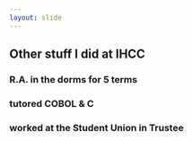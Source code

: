 ```yaml
---
layout: slide
---
```


## Other stuff I did at IHCC

### R.A. in the dorms for 5 terms 
### tutored COBOL & C
### worked at the Student Union in Trustee
